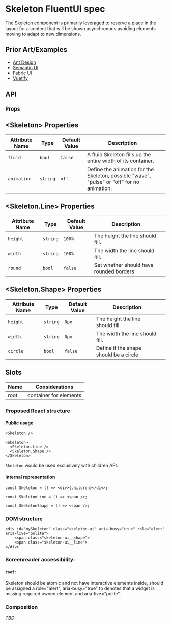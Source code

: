 # Skeleton FluentUI spec

The Skeleton component is primarily leveraged to reserve a place in the layout for a content that will be shown asynchronous avoiding elements moving to adapt to new dimensions.

## Prior Art/Examples <a href="#prior-art" id="prior-art"></a>

- [Ant Design](https://ant.design/components/skeleton/)
- [Semantic UI](https://semantic-ui.com/elements/placeholder.html)
- [Fabric UI](https://developer.microsoft.com/en-us/fluentui#/controls/web/shimmer)
- [Vuetify](https://vuetifyjs.com/en/components/skeleton-loaders/)

## API

### Props

## &lt;Skeleton&gt; Properties <a href="#skeleton-properties" id="skeleton-properties"></a>

| Attribute Name | Type     | Default Value | Description                                                                                |     |
| -------------- | -------- | ------------- | ------------------------------------------------------------------------------------------ | --- |
| `fluid`        | `bool`   | `false`       | A fluid Skeleton fills up the entire width of its container.                               |     |
| `animation`    | `string` | `off`         | Define the animation for the Skeleton, possible "wave", "pulse" or "off" for no animation. |     |

## &lt;Skeleton.Line&gt; Properties <a href="#skeleton-line-properties" id="skeleton-line-properties"></a>

| Attribute Name | Type     | Default Value | Description                             |     |
| -------------- | -------- | ------------- | --------------------------------------- | --- |
| `height`       | `string` | `100%`        | The height the line should fill.        |     |
| `width`        | `string` | `100%`        | The width the line should fill.         |     |
| `round`        | `bool`   | `false`       | Set whether should have rounded borders |     |

## &lt;Skeleton.Shape&gt; Properties <a href="#skeleton-shape-properties" id="skeleton-shape-properties"></a>

| Attribute Name | Type     | Default Value | Description                            |     |
| -------------- | -------- | ------------- | -------------------------------------- | --- |
| `height`       | `string` | `0px`         | The height the line should fill.       |     |
| `width`        | `string` | `0px`         | The width the line should fill.        |     |
| `circle`       | `bool`   | `false`       | Define if the shape should be a circle |     |

## Slots

| Name | Considerations         |
| ---- | ---------------------- |
| root | container for elements |

### Proposed React structure

#### Public usage

```TSX
<Skeleton />

<Skeleton>
  <Skeleton.Line />
  <Skeleton.Shape />
</Skeleton>
```

`Skeleton` would be used exclusively with children API.

#### Internal representation

```typescript=
const Skeleton = () => <div>{children}</div>;

const SkeletonLine = () => <span />;

const SkeletonShape = () => <span />;
```

### DOM structure

```htmlmixed
<div id="mySkeleton" class="skeleton-ui" aria-busy="true" role="alert" aria-live="polite">
    <span class="skeleton-ui__shape">
    <span class="skeleton-ui__line">
</div>
```

### Screenreader accessibility:

#### `root`:

Skeleton should be atomic and not have interactive elements inside, should be assigned a role="alert", aria-busy="true" to denotes that a widget is missing required owned element and aria-live="polite".

### Composition

_TBD_
